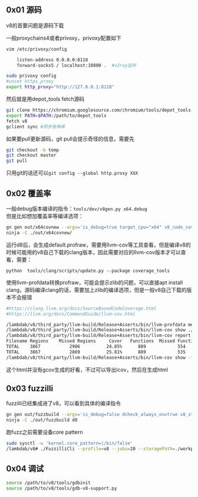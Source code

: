 ## 0x01 源码

v8的首要问题是源码下载

一般proxychains4或者privoxy，privoxy配置如下  

```BASH
vim /etc/privoxy/config

    listen-address 0.0.0.0:8118
    forward-socks5 / localhost:10800 .  #v2ray监听

sudo privoxy config
#unset https_proxy
export http_proxy="http://127.0.0.1:8118"
```

然后就是用depot_tools fetch源码

```bash
git clone https://chromium.googlesource.com/chromium/tools/depot_tools.git
export PATH=$PATH:/path/to/depot_tools
fetch v8 
gclient sync #同步各种库
```

如果要pull更新源码，git pull会提示奇怪的信息，需要先  

```BASH
git checkout -b temp
git checkout master
git pull 
```

只用git的话还可以`git config --global http.proxy XXX`  

## 0x02 覆盖率

一般debug版本编译的指令：`tools/dev/v8gen.py x64.debug`  
但是比如想加覆盖率等编译选项：

```BASH
gn gen out/x64covnew --args='is_debug=true target_cpu="x64" v8_code_coverage=true use_clang_coverage=true '
ninja -C ./out/x64covnew/
```

运行d8后，会生成default.profraw，需要用llvm-cov等工具查看，但是编译v8的时候可能用的v8自己下载的clang版本，因此需要对应的llvm-cov版本才可以查看，需要：

`python  tools/clang/scripts/update.py --package coverage_tools`

使用llvm-profdata转换profraw，可能会提示zlib的问题，可以直接apt install clang，源码编译clang的话，需要加上zlib的编译选项，但是一般v8自己下载的版本不会报错

```BASH
#https://clang.llvm.org/docs/SourceBasedCodeCoverage.html
#https://llvm.org/docs/CommandGuide/llvm-cov.html

/lambdab/v8/third_party/llvm-build/Release+Asserts/bin/llvm-profdata merge -sparse default.profraw -o d8.profdata
/lambdab/v8/third_party/llvm-build/Release+Asserts/bin/llvm-cov show ./d8 --instr-profile=./d8.profdata
/lambdab/v8/third_party/llvm-build/Release+Asserts/bin/llvm-cov report ./d8 --instr-profile=./d8.profdata
Filename Regions    Missed Regions     Cover   Functions  Missed Functions  Executed       Lines      Missed Lines     Cover    Branches   Missed Branches     Cover
TOTAL    3867           2906          24.85%      889            554         37.68%        6274           4718        24.80%      2246           1918    14.60%
TOTAL    3867           2869          25.81%      889            535         39.82%        6274           4585        26.92%      2246           1886    16.03%
/lambdab/v8/third_party/llvm-build/Release+Asserts/bin/llvm-cov show -format=html -instr-profile=d8.profdata ./d8 srcdir > coverage.html
```

这个html并没有gcov生成的好看，不过可以导出lcov，然后在生成html

## 0x03 fuzzilli

fuzzilli已经集成进了v8，可以看到具体的编译指令  

```BASH
gn gen out/fuzzbuild --args='is_debug=false dcheck_always_on=true v8_static_library=true v8_enable_slow_dchecks=true v8_enable_v8_checks=true v8_enable_verify_heap=true v8_enable_verify_csa=true v8_fuzzilli=true v8_enable_verify_predictable=true sanitizer_coverage_flags="trace-pc-guard" target_cpu="x64"'
ninja -C ./out/fuzzbuild d8
```

跑fuzz之前需要设备core pattern

```BASH
sudo sysctl -w 'kernel.core_pattern=|/bin/false'
/lambdab/v8# ./FuzzilliCli --profile=v8 --jobs=20 --storagePath=./workplace/ --exportStatistics  --collectRuntimeTypes out/fuzzbuild/d8
```

## 0x04 调试

```BASH
source /path/to/v8/tools/gdbinit
source /path/to/v8/tools/gdb-v8-support.py
```